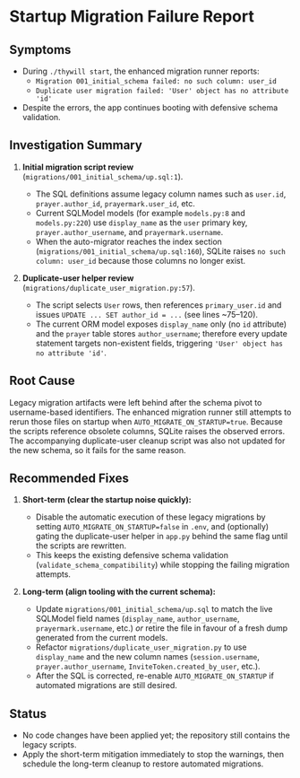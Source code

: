 # Startup Migration Failure Report

## Symptoms
- During `./thywill start`, the enhanced migration runner reports:
  - `Migration 001_initial_schema failed: no such column: user_id`
  - `Duplicate user migration failed: 'User' object has no attribute 'id'`
- Despite the errors, the app continues booting with defensive schema validation.

## Investigation Summary
1. **Initial migration script review** (`migrations/001_initial_schema/up.sql:1`).
   - The SQL definitions assume legacy column names such as `user.id`, `prayer.author_id`, `prayermark.user_id`, etc.
   - Current SQLModel models (for example `models.py:8` and `models.py:220`) use `display_name` as the `user` primary key, `prayer.author_username`, and `prayermark.username`.
   - When the auto-migrator reaches the index section (`migrations/001_initial_schema/up.sql:160`), SQLite raises `no such column: user_id` because those columns no longer exist.

2. **Duplicate-user helper review** (`migrations/duplicate_user_migration.py:57`).
   - The script selects `User` rows, then references `primary_user.id` and issues `UPDATE ... SET author_id = ...` (see lines ~75–120).
   - The current ORM model exposes `display_name` only (no `id` attribute) and the `prayer` table stores `author_username`; therefore every update statement targets non-existent fields, triggering `'User' object has no attribute 'id'`.

## Root Cause
Legacy migration artifacts were left behind after the schema pivot to username-based identifiers. The enhanced migration runner still attempts to rerun those files on startup when `AUTO_MIGRATE_ON_STARTUP=true`. Because the scripts reference obsolete columns, SQLite raises the observed errors. The accompanying duplicate-user cleanup script was also not updated for the new schema, so it fails for the same reason.

## Recommended Fixes
1. **Short-term (clear the startup noise quickly):**
   - Disable the automatic execution of these legacy migrations by setting `AUTO_MIGRATE_ON_STARTUP=false` in `.env`, and (optionally) gating the duplicate-user helper in `app.py` behind the same flag until the scripts are rewritten.
   - This keeps the existing defensive schema validation (`validate_schema_compatibility`) while stopping the failing migration attempts.

2. **Long-term (align tooling with the current schema):**
   - Update `migrations/001_initial_schema/up.sql` to match the live SQLModel field names (`display_name`, `author_username`, `prayermark.username`, etc.) *or* retire the file in favour of a fresh dump generated from the current models.
   - Refactor `migrations/duplicate_user_migration.py` to use `display_name` and the new column names (`session.username`, `prayer.author_username`, `InviteToken.created_by_user`, etc.).
   - After the SQL is corrected, re-enable `AUTO_MIGRATE_ON_STARTUP` if automated migrations are still desired.

## Status
- No code changes have been applied yet; the repository still contains the legacy scripts.
- Apply the short-term mitigation immediately to stop the warnings, then schedule the long-term cleanup to restore automated migrations.
